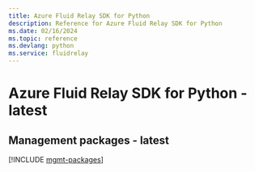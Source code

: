 ```yaml
---
title: Azure Fluid Relay SDK for Python
description: Reference for Azure Fluid Relay SDK for Python
ms.date: 02/16/2024
ms.topic: reference
ms.devlang: python
ms.service: fluidrelay
---
```

# Azure Fluid Relay SDK for Python - latest

## Management packages - latest
[!INCLUDE [mgmt-packages](fluid-relay-mgmt-index.md)]
